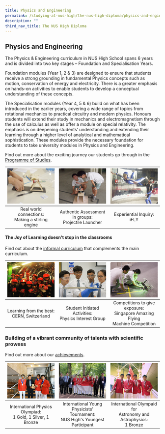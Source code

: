 ```yaml
---
title: Physics and Engineering
permalink: /studying-at-nus-high/the-nus-high-diploma/physics-and-engineering/
description: ""
third_nav_title: The NUS High Diploma
---
```

## Physics and Engineering
The Physics & Engineering curriculum in NUS High School spans 6 years and is divided into two key stages – Foundation and Specialisation Years.

Foundation modules (Year 1, 2 & 3) are designed to ensure that students receive a strong grounding in fundamental Physics concepts such as motion, conservation of energy and electricity. There is a greater emphasis on hands-on activities to enable students to develop a conceptual understanding of these concepts.

The Specialisation modules (Year 4, 5 & 6) build on what has been introduced in the earlier years, covering a wide range of topics from rotational mechanics to practical circuitry and modern physics. Honours students will extend their study in mechanics and electromagnetism through the use of calculus as well as offer a module on special relativity. The emphasis is on deepening students’ understanding and extending their learning through a higher level of analytical and mathematical sophistication. These modules provide the necessary foundation for students to take university modules in Physics and Engineering.


Find out more about the exciting journey our students go through in the <a href="/studying-at-nus-high/the-nus-high-diploma/programme-of-studies/"> Programme of Studies</a>.

<table>
	<thead>
		<tr>
			<th style="width: 33%; align: center">
				<a href="/physics-and-engineering/wonderment-in-the-classroom/">
					<img src="/images/Physics/physics1.png" style="max-width: 100%; max-height:100%" >
				</a>
			</th>
			<th style="width: 33%; align: center">
				<a href="/physics-and-engineering/wonderment-in-the-classroom/">
				<img src="/images/Physics/physics2.png" style="max-width: 100%; max-heigth: 100%" >
				</a>
			</th>
			<th style="width: 33%;align: center">
				<a href="/physics-and-engineering/wonderment-in-the-classroom/">
				<img src="/images/Physics/physics3.png" style="max-width: 100%; max-heigth: 100%">
				</a>
			</th>
		</tr>
	</thead>
	<tbody>
		<tr>
			<td style="text-align:center" > 
			Real world connections:<br>Making a stirling engine
			</td>
			<td style="text-align:center" >
			Authentic Assessment in groups:<br>Projectile Launcher
			</td>
			<td style="text-align:center">
			Experiential Inquiry:<br>iFLY
			</td>
		</tr>
	</tbody>
</table>

#### The Joy of Learning doesn't stop in the classrooms
Find out about the  <a href="/physics-and-engineering/beyond-the-classroom/">informal curriculum</a> that complements the main curriculum. 

<table>
	<thead>
		<tr>
			<th style="width: 33%; align: center">
				<a href="/physics-and-engineering/beyond-the-classroom/">
					<img src="/images/Physics/physics4.png" style="max-width: 100%; max-height:100%" >
				</a>
			</th>
			<th style="width: 33%; align: center">
				<a href="/physics-and-engineering/beyond-the-classroom/">
					<img src="/images/Physics/physics5.png" style="max-width: 100%; max-heigth: 100%" >
				</a>
			</th>
			<th style="width: 33%;align: center">
				<a href="/physics-and-engineering/beyond-the-classroom/">
					<img src="/images/Physics/physics6.png" style="max-width: 100%; max-heigth: 100%">
				</a>
			</th>
		</tr>
	</thead>
	<tbody>
		<tr>
			<td style="text-align:center" > 
			 Learning from the best:<br>CERN, Switzerland
			</td>
			<td style="text-align:center" >
			Student Initiated Activities:<br>Physics Interest Group
			</td>
			<td style="text-align:center">
			Competitions to give exposure:<br>Singapore Amazing Flying<br>Machine Competition
			</td>
		</tr>
	</tbody>
</table>


### Building of a vibrant community of talents with scientific prowess

Find out more about our <a href="/our-dna/achievements/2022/">achievements</a>.


<table>
	<thead>
		<tr>
			<th style="width: 33%; align: center">
				<a href="/our-dna/achievements/2022/">
					<img src="/images/Physics/physics7.png" style="max-width: 100%; max-height:100%" >
				</a>
			</th>
			<th style="width: 33%; align: center">
				<a href="/our-dna/achievements/2022/">
					<img src="/images/Physics/physics8.png" style="max-width: 100%; max-heigth: 100%" >
				</a>
			</th>
			<th style="width: 33%;align: center">
				<a href="/our-dna/achievements/2022/">
					<img src="/images/Physics/physics9.png" style="max-width: 100%; max-heigth: 100%">
				</a>
			</th>
		</tr>
	</thead>
	<tbody>
		<tr>
			<td style="text-align:center" > 
			 International Physics Olympiad:<br>1 Gold, 1 Silver, 1 Bronze
			</td>
			<td style="text-align:center" >
			International Young Physicists' Tournament:<br>NUS High's Youngest Participant
			</td>
			<td style="text-align:center">
			International Olympaid for<br>Astronomy and Astrophysics:<br>1 Bronze
			</td>
		</tr>
	</tbody>
</table>